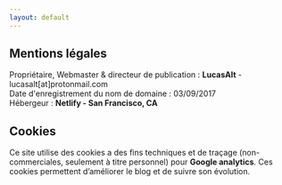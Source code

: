 ```yaml
---
layout: default
---
```


## Mentions légales
Propriétaire, Webmaster & directeur de publication : **LucasAlt** - lucasalt[at]protonmail.com<br>
Date d'enregistrement du nom de domaine : 03/09/2017<br>
Hébergeur : **Netlify - San Francisco, CA**<br>

## Cookies

Ce site utilise des cookies a des fins techniques et de traçage (non-commerciales, seulement à titre personnel) pour **Google analytics**. Ces cookies permettent d’améliorer le blog et de suivre son évolution.